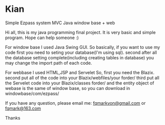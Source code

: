 # Kian
Simple Ezpass system MVC Java  window base + web 

Hi all, this is my java programming final project. It is very basic and simple program. Hope can help someone :)


For window base I used Java Swing GUI. 
  So basically, if you want to use my code
    first you need to seting your database(I'm using sql).
    second after all the database setting complete(including creating tables in database) you may change the import path of each code.
    
    
 For webbase I used HTML,JSP and Servelet
  So, first you need the Blazix.
      second put all of the code into your Blazix/webfiles/your forder/
      third put all the Servelet code into your Blazix/classes forder/
      and the entity object of webase is the same of window base, so you can download in windowbase/com/ezpass/


If you have any question, please email me: fqmarkvon@gmail.com
                                          or fqmark@163.com
                                          
 Thanks
    
